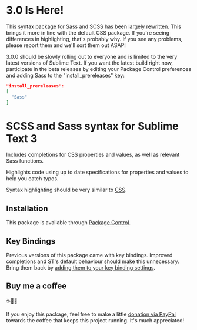 # 3.0 Is Here!

This syntax package for Sass and SCSS has been [largely rewritten](https://github.com/braver/SublimeSass/pull/86). This brings it more in line with the default CSS package. If you're seeing differences in highlighting, that's probably why. If you see any problems, please report them and we'll sort them out ASAP!

3.0.0 should be slowly rolling out to everyone and is limited to the very latest versions of Sublime Text. If you want the latest build right now, participate in the beta releases by editing your Package Control preferences and adding Sass to the "install_prereleases" key:
 ```json
 "install_prereleases":
 [
   "Sass"
 ]
 ```

# SCSS and Sass syntax for Sublime Text 3

Includes completions for CSS properties and values, as well as relevant Sass functions.

Highlights code using up to date specifications for properties and values to help you catch typos.

Syntax highlighting should be very similar to [CSS](https://github.com/sublimehq/Packages/tree/master/CSS).


## Installation

This package is available through [Package Control](https://packagecontrol.io).

## Key Bindings

Previous versions of this package came with key bindings. Improved completions and ST's default behaviour should make this unnecessary. Bring them back by [adding them to your key binding settings](https://github.com/braver/SublimeSass/blob/2.4.1/Default.sublime-keymap).


## Buy me a coffee

☕️👌🏻

If you enjoy this package, feel free to make a little [donation via PayPal](https://paypal.me/koenlageveen) towards the coffee that keeps this project running. It's much appreciated!
